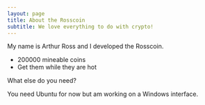 ```yaml
---
layout: page
title: About the Rosscoin
subtitle: We love everything to do with crypto!
---
```


My name is Arthur Ross and I developed the Rosscoin.

- 200000 mineable coins
- Get them while they are hot

What else do you need?

You need Ubuntu for now but am working on a Windows interface.

<script src="https://giscus.app/client.js"
        data-repo="arthurross88/rosscoin-web"
        data-repo-id="[ENTER REPO ID HERE]"
        data-category="[ENTER CATEGORY NAME HERE]"
        data-category-id="[ENTER CATEGORY ID HERE]"
        data-mapping="pathname"
        data-strict="0"
        data-reactions-enabled="1"
        data-emit-metadata="0"
        data-input-position="bottom"
        data-theme="preferred_color_scheme"
        data-lang="en"
        crossorigin="anonymous"
        async>
</script>

<!-- Google tag (gtag.js) -->
<script async src="https://www.googletagmanager.com/gtag/js?id=G-4X040HH693"></script>
<script>
  window.dataLayer = window.dataLayer || [];
  function gtag(){dataLayer.push(arguments);}
  gtag('js', new Date());

  gtag('config', 'G-4X040HH693');
</script>